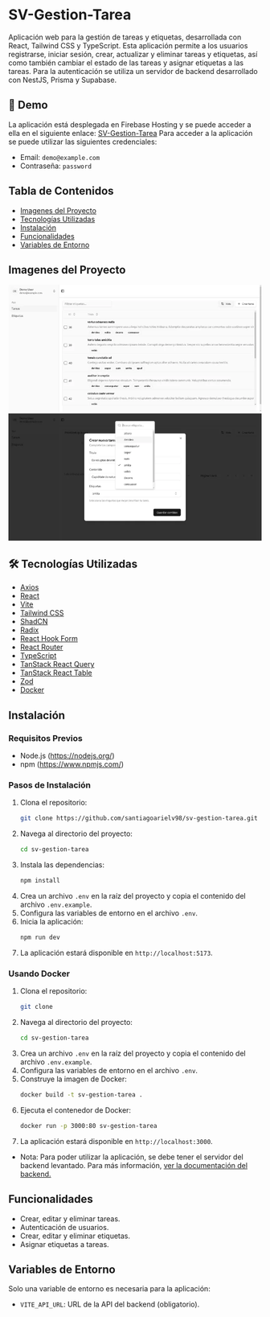 # SV-Gestion-Tarea

Aplicación web para la gestión de tareas y etiquetas, desarrollada con React, Tailwind CSS y TypeScript.
Esta aplicación permite a los usuarios registrarse, iniciar sesión, crear, actualizar y eliminar tareas y etiquetas, así como también cambiar el estado de las tareas y asignar etiquetas a las tareas.
Para la autenticación se utiliza un servidor de backend desarrollado con NestJS, Prisma y Supabase.

## 🚀 Demo

La aplicación está desplegada en Firebase Hosting y se puede acceder a ella en el siguiente enlace: [SV-Gestion-Tarea](https://sv-gestion-tarea.web.app/)
Para acceder a la aplicación se puede utilizar las siguientes credenciales:

- Email: `demo@example.com`
- Contraseña: `password`

## Tabla de Contenidos

- [Imagenes del Proyecto](#imagenes-del-proyecto)
- [Tecnologías Utilizadas](#tecnologías-utilizadas)
- [Instalación](#instalación)
- [Funcionalidades](#funcionalidades)
- [Variables de Entorno](#variables-de-entorno)

## Imagenes del Proyecto

![Vista Principal](src/assets/images/vista_principal.png)
![Vista Secundaria](src/assets/images/vista_secundaria.png)

## 🛠️ Tecnologías Utilizadas

- [Axios](https://axios-http.com/)
- [React](https://reactjs.org/)
- [Vite](https://vitejs.dev/)
- [Tailwind CSS](https://tailwindcss.com/)
- [ShadCN](https://shadcn.com/)
- [Radix](https://www.radix-ui.com/)
- [React Hook Form](https://react-hook-form.com/)
- [React Router](https://reactrouter.com/)
- [TypeScript](https://www.typescriptlang.org/)
- [TanStack React Query](https://tanstack.com/query/latest)
- [TanStack React Table](https://tanstack.com/table/latest)
- [Zod](https://zod.dev/)
- [Docker](https://www.docker.com/)

## Instalación

### Requisitos Previos

- Node.js (https://nodejs.org/)
- npm (https://www.npmjs.com/)

### Pasos de Instalación

1. Clona el repositorio:
   ```bash
   git clone https://github.com/santiagoarielv98/sv-gestion-tarea.git
   ```
2. Navega al directorio del proyecto:
   ```bash
   cd sv-gestion-tarea
   ```
3. Instala las dependencias:
   ```bash
   npm install
   ```
4. Crea un archivo `.env` en la raíz del proyecto y copia el contenido del archivo `.env.example`.
5. Configura las variables de entorno en el archivo `.env`.
6. Inicia la aplicación:
   ```bash
   npm run dev
   ```
7. La aplicación estará disponible en `http://localhost:5173`.

### Usando Docker

1. Clona el repositorio:
   ```bash
   git clone
   ```
2. Navega al directorio del proyecto:
   ```bash
   cd sv-gestion-tarea
   ```
3. Crea un archivo `.env` en la raíz del proyecto y copia el contenido del archivo `.env.example`.
4. Configura las variables de entorno en el archivo `.env`.
5. Construye la imagen de Docker:
   ```bash
   docker build -t sv-gestion-tarea .
   ```
6. Ejecuta el contenedor de Docker:
   ```bash
   docker run -p 3000:80 sv-gestion-tarea
   ```
7. La aplicación estará disponible en `http://localhost:3000`.

- Nota: Para poder utilizar la aplicación, se debe tener el servidor del backend levantado. Para más información, [ver la documentación del backend.](https://github.com/santiagoarielv98/sv-gestion-tarea-api.git)

## Funcionalidades

- Crear, editar y eliminar tareas.
- Autenticación de usuarios.
- Crear, editar y eliminar etiquetas.
- Asignar etiquetas a tareas.

## Variables de Entorno

Solo una variable de entorno es necesaria para la aplicación:

- `VITE_API_URL`: URL de la API del backend (obligatorio).
